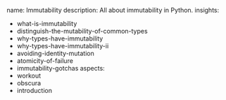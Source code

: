 name: Immutability
description: All about immutability in Python.
insights:
  - what-is-immutability
  - distinguish-the-mutability-of-common-types
  - why-types-have-immutability
  - why-types-have-immutability-ii
  - avoiding-identity-mutation
  - atomicity-of-failure
  - immutability-gotchas
aspects:
  - workout
  - obscura
  - introduction
